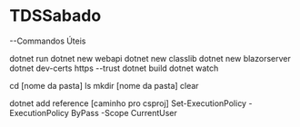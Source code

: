 # TDSSabado

--Commandos Úteis

dotnet run
dotnet new webapi
dotnet new classlib
dotnet new blazorserver
dotnet dev-certs https --trust
dotnet build
dotnet watch

cd [nome da pasta]
ls
mkdir [nome da pasta]
clear

dotnet add reference [caminho pro csproj]
Set-ExecutionPolicy -ExecutionPolicy ByPass -Scope CurrentUser